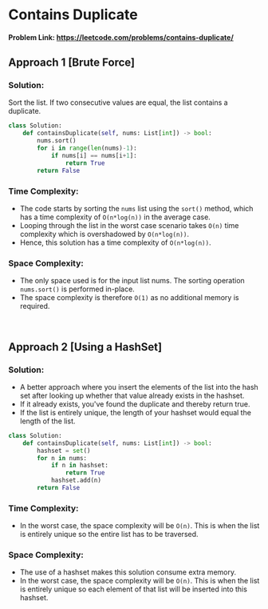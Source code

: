 # Contains Duplicate

#### Problem Link: https://leetcode.com/problems/contains-duplicate/


## Approach 1 [Brute Force]

### Solution:

Sort the list. If two consecutive values are equal, the list contains a duplicate.

```py
class Solution:
    def containsDuplicate(self, nums: List[int]) -> bool:
        nums.sort()
        for i in range(len(nums)-1):
            if nums[i] == nums[i+1]:
                return True
        return False
```

### Time Complexity:
* The code starts by sorting the `nums` list using the `sort()` method, which has a time complexity of `O(n*log(n))` in the average case.
* Looping through the list in the worst case scenario takes `O(n)` time complexity which is overshadowed by `O(n*log(n))`.
* Hence, this solution has a time complexity of `O(n*log(n))`.

### Space Complexity:
* The only space used is for the input list nums. The sorting operation `nums.sort()` is performed in-place.
* The space complexity is therefore `O(1)` as no additional memory is required.
<br>

## Approach 2 [Using a HashSet]

### Solution:
* A better approach where you insert the elements of the list into the hash set after looking up whether that value already exists in the hashset.
* If it already exists, you've found the duplicate and thereby return true.
* If the list is entirely unique, the length of your hashset would equal the length of the list.

```py
class Solution:
    def containsDuplicate(self, nums: List[int]) -> bool:
        hashset = set()
        for n in nums:
            if n in hashset:
                return True
            hashset.add(n)
        return False
```

### Time Complexity:
* In the worst case, the space complexity will be `O(n)`. This is when the list is entirely unique so the entire list has to be traversed.

### Space Complexity:
* The use of a hashset makes this solution consume extra memory. 
* In the worst case, the space complexity will be `O(n)`. This is when the list is entirely unique so each element of that list will be inserted into this hashset.

